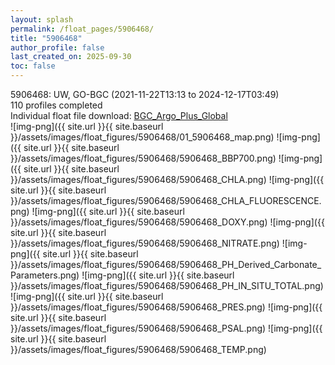 ```yaml
---
layout: splash
permalink: /float_pages/5906468/
title: "5906468"
author_profile: false
last_created_on: 2025-09-30
toc: false
---
```

 
5906468: UW, GO-BGC (2021-11-22T13:13 to 2024-12-17T03:49)\
110 profiles completed\
Individual float file download: [BGC_Argo_Plus_Global](https://ftp.soest.hawaii.edu/bgc_argo_plus/Individual_Floats/outliers_removed/5906468_Sprof_processed.nc)\
![img-png]({{ site.url }}{{ site.baseurl }}/assets/images/float_figures/5906468/01_5906468_map.png)
![img-png]({{ site.url }}{{ site.baseurl }}/assets/images/float_figures/5906468/5906468_BBP700.png)
![img-png]({{ site.url }}{{ site.baseurl }}/assets/images/float_figures/5906468/5906468_CHLA.png)
![img-png]({{ site.url }}{{ site.baseurl }}/assets/images/float_figures/5906468/5906468_CHLA_FLUORESCENCE.png)
![img-png]({{ site.url }}{{ site.baseurl }}/assets/images/float_figures/5906468/5906468_DOXY.png)
![img-png]({{ site.url }}{{ site.baseurl }}/assets/images/float_figures/5906468/5906468_NITRATE.png)
![img-png]({{ site.url }}{{ site.baseurl }}/assets/images/float_figures/5906468/5906468_PH_Derived_Carbonate_Parameters.png)
![img-png]({{ site.url }}{{ site.baseurl }}/assets/images/float_figures/5906468/5906468_PH_IN_SITU_TOTAL.png)
![img-png]({{ site.url }}{{ site.baseurl }}/assets/images/float_figures/5906468/5906468_PRES.png)
![img-png]({{ site.url }}{{ site.baseurl }}/assets/images/float_figures/5906468/5906468_PSAL.png)
![img-png]({{ site.url }}{{ site.baseurl }}/assets/images/float_figures/5906468/5906468_TEMP.png)
